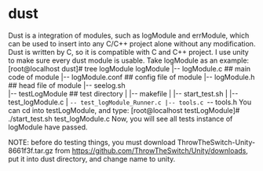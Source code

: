 dust
====

  Dust is a integration of modules, such as logModule and errModule, which can be used to insert into any C/C++ project 
alone without any modification.
  Dust is written by C, so it is compatible with C and C++ project.
  I use unity to make sure every dust module is usable. Take logModule as an example:
              [root@localhost dust]# tree logModule
              logModule
              |-- logModule.c               ## main code of module
              |-- logModule.conf            ## config file of module
              |-- logModule.h               ## head file of module
              |-- seelog.sh                 
              |-- testLogModule             ## test directory
              |   |-- makefile
              |   |-- start_test.sh
              |   |-- test_logModule.c
              |   `-- test_logModule_Runner.c
              |-- tools.c
              `-- tools.h
  You can cd into testLogModule, and type:
              [root@localhost testLogModule]# ./start_test.sh test_logModule.c
  Now, you will see all tests instance of logModule have passed.

  NOTE: before do testing things, you must download ThrowTheSwitch-Unity-8661f3f.tar.gz from https://github.com/ThrowTheSwitch/Unity/downloads, 
put it into dust directory, and change name to unity.